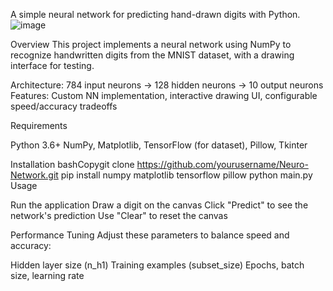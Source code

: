A simple neural network for predicting hand-drawn digits with Python.
![image](https://github.com/user-attachments/assets/4085c676-077e-4615-bc49-5d80abbe6121)

Overview
This project implements a neural network using NumPy to recognize handwritten digits from the MNIST dataset, with a drawing interface for testing.

Architecture: 784 input neurons → 128 hidden neurons → 10 output neurons
Features: Custom NN implementation, interactive drawing UI, configurable speed/accuracy tradeoffs

Requirements

Python 3.6+
NumPy, Matplotlib, TensorFlow (for dataset), Pillow, Tkinter

Installation
bashCopygit clone https://github.com/yourusername/Neuro-Network.git
pip install numpy matplotlib tensorflow pillow
python main.py
Usage

Run the application
Draw a digit on the canvas
Click "Predict" to see the network's prediction
Use "Clear" to reset the canvas

Performance Tuning
Adjust these parameters to balance speed and accuracy:

Hidden layer size (n_h1)
Training examples (subset_size)
Epochs, batch size, learning rate
